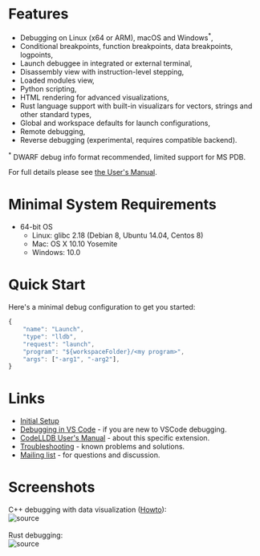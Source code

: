 # Features
- Debugging on Linux (x64 or ARM), macOS and Windows<sup>*</sup>,
- Conditional breakpoints, function breakpoints, data breakpoints, logpoints,
- Launch debuggee in integrated or external terminal,
- Disassembly view with instruction-level stepping,
- Loaded modules view,
- Python scripting,
- HTML rendering for advanced visualizations,
- Rust language support with built-in visualizars for vectors, strings and other standard types,
- Global and workspace defaults for launch configurations,
- Remote debugging,
- Reverse debugging (experimental, requires compatible backend).

<sup>\*</sup> DWARF debug info format recommended, limited support for MS PDB.

For full details please see [the User's Manual](https://github.com/vadimcn/vscode-lldb/blob/v1.6.1/MANUAL.md).

# Minimal System Requirements
- 64-bit OS
    - Linux: glibc 2.18 (Debian 8, Ubuntu 14.04, Centos 8)
    - Mac: OS X 10.10 Yosemite
    - Windows: 10.0

# Quick Start
Here's a minimal debug configuration to get you started:
```javascript
{
    "name": "Launch",
    "type": "lldb",
    "request": "launch",
    "program": "${workspaceFolder}/<my program>",
    "args": ["-arg1", "-arg2"],
}
```

# Links
- [Initial Setup](https://github.com/vadimcn/vscode-lldb/wiki/Setup)
- [Debugging in VS Code](https://code.visualstudio.com/docs/editor/debugging) - if you are new to VSCode debugging.
- [CodeLLDB User's Manual](https://github.com/vadimcn/vscode-lldb/blob/v1.6.1/MANUAL.md) - about this specific extension.
- [Troubleshooting](https://github.com/vadimcn/vscode-lldb/wiki/Troubleshooting) - known problems and solutions.
- [Mailing list](https://groups.google.com/g/codelldb-users) - for questions and discussion.


# Screenshots

C++ debugging with data visualization ([Howto](https://github.com/vadimcn/vscode-lldb/wiki/Data-visualization)):<br>
![source](https://github.com/vadimcn/vscode-lldb/raw/v1.6.1/images/plotting.png)
<br>
<br>
Rust debugging:<br>
![source](https://github.com/vadimcn/vscode-lldb/raw/v1.6.1/images/source.png)


